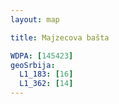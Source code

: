 ```yaml
---
layout: map

title: Majzecova bašta

WDPA: [145423]
geoSrbija:
  L1_183: [16]
  L1_362: [14]
---
```

